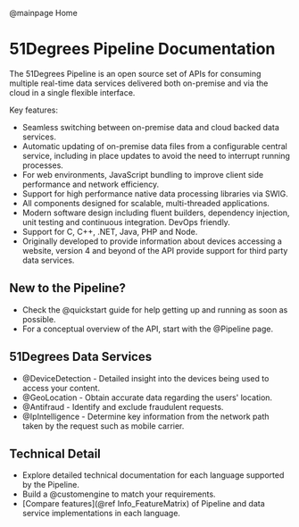 @mainpage Home

# 51Degrees Pipeline Documentation

The 51Degrees Pipeline is an open source set of APIs for consuming multiple real-time data services
delivered both on-premise and via the cloud in a single flexible interface.

Key features:

- Seamless switching between on-premise data and cloud backed data services.
- Automatic updating of on-premise data files from a configurable central service, including in place updates to avoid the
need to interrupt running processes.
- For web environments, JavaScript bundling to improve client side performance and network efficiency.
- Support for high performance native data processing libraries via SWIG.
- All components designed for scalable, multi-threaded applications.
- Modern software design including fluent builders, dependency injection, unit testing and continuous integration. DevOps friendly.
- Support for C, C++, .NET, Java, PHP and Node.
- Originally developed to provide information about devices accessing a website, version 4 and beyond of the API provide support for third party data services.


## New to the Pipeline?

* Check the @quickstart guide for help getting up and running as soon as possible.
* For a conceptual overview of the API, start with the @Pipeline page. 

## 51Degrees Data Services

* @DeviceDetection - Detailed insight into the devices being used to access your content.
* @GeoLocation - Obtain accurate data regarding the users' location.
* @Antifraud - Identify and exclude fraudulent requests.
* @IpIntelligence - Determine key information from the network path taken by the request such as mobile carrier.

## Technical Detail

* Explore detailed technical documentation for each language supported by the Pipeline.
* Build a @customengine to match your requirements.
* [Compare features](@ref Info_FeatureMatrix) of Pipeline and data service implementations in each language.

